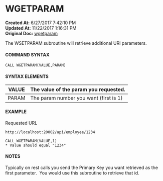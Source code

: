 # WGETPARAM

**Created At:** 6/27/2017 7:42:10 PM  
**Updated At:** 11/22/2017 1:16:31 PM  
**Original Doc:** [wgetparam](https://docs.jbase.com/34473-docs/wgetparam)  


The WSETPARAM subroutine will retrieve additional URI parameters.

#### **COMMAND SYNTAX**

```
CALL WGETPARAM(VALUE,PARAM)
```

#### **SYNTAX ELEMENTS**


| VALUE | The value of the param you requested. |
| --- | --- |
| PARAM | The param number you want (first is 1) |


#### EXAMPLE

Requested URL

```
http://localhost:20002/api/employee/1234
```

```
CALL WGETPARAM(VALUE,1)
* Value should equal "1234"
```

#### NOTES

Typically on rest calls you send the Primary Key you want retrieved as the first parameter.  You would use this subroutine to retrieve that id.
